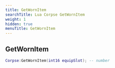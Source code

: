 ```yaml
---
title: GetWornItem
searchTitle: Lua Corpse GetWornItem
weight: 1
hidden: true
menuTitle: GetWornItem
---
```

## GetWornItem
```lua
Corpse:GetWornItem(int16 equipSlot); -- number
```